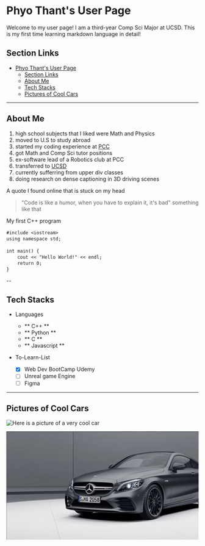 # Phyo Thant's User Page

Welcome to my user page! I am a third-year Comp Sci Major at UCSD. This is my first time learning markdown language in detail!

## Section Links

- [Phyo Thant's User Page](#phyo-thants-user-page)
  - [Section Links](#section-links)
  - [About Me](#about-me)
  - [Tech Stacks](#tech-stacks)
  - [Pictures of Cool Cars](#pictures-of-cool-cars)

---

## About Me

1. high school subjects that I liked were Math and Physics
2. moved to U.S to study abroad
3. started my coding experience at [PCC](https://pasadena.edu/)
4. got Math and Comp Sci tutor positions
5. ex-software lead of a Robotics club at PCC
6. transferred to [UCSD](https://www.ucsd.edu/)
7. currently sufferring from upper div classes
8. doing research on dense captioning in 3D driving scenes

A quote I found online that is stuck on my head

> "Code is like a humor, when you have to explain it, it's bad" something like that

My first C++ program

```
#include <iostream>
using namespace std;

int main() {
    cout << "Hello World!" << endl;
    return 0;
}
```

--

## Tech Stacks

- Languages

  - ** C++ **
  - ** Python **
  - ** C **
  - ** Javascript **

- To-Learn-List
  - [x] Web Dev BootCamp Udemy
  - [ ] Unreal game Engine
  - [ ] Figma

---

## Pictures of Cool Cars

![Here is a picture of a very cool car](https://images-porsche.imgix.net/-/media/5CCEFD7BFDEC44B0BFEDD8FC51856632_A716CD4802D241E3BE787EF14B813101_911-gt3-rs-side?w=1800&q=45&crop=faces%2Centropy%2Cedges&auto=format)

![Here is another picture of a very cool car](AMGC63.png)
